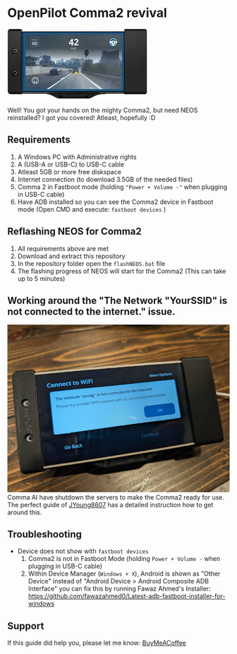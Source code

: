 OpenPilot Comma2 revival
======
![Screenshot](images/comma2.jpg)

Well! You got your hands on the mighty Comma2, but need NEOS reinstalled?
I got you covered! Atleast, hopefully :D

Requirements
------
1. A Windows PC with Administrative rights
2. A (USB-A or USB-C) to USB-C cable
3. Atleast 5GB or more free diskspace
4. Internet connection (to download 3.5GB of the needed files) 
5. Comma 2 in Fastboot mode (holding `"Power + Volume -"` when plugging in USB-C cable)
6. Have ADB installed so you can see the Comma2 device in Fastboot mode (Open CMD and execute: `fastboot devices` )


Reflashing NEOS for Comma2
------
1. All requirements above are met
2. Download and extract this repository
3. In the repository folder open the `flashNEOS.bat` file
4. The flashing progress of NEOS will start for the Comma2 (This can take up to 5 minutes)

Working around the "The Network "YourSSID" is not connected to the internet." issue.
------
![Screenshot](images/neos_stuck_install.jpg)
Comma AI have shutdown the servers to make the Comma2 ready for use.
The perfect guide of [JYoung8607](https://github.com/jyoung8607/neos-manual-install) has a detailed instruction how to get around this.


Troubleshooting
------
- Device does not show with `fastboot devices`
    1. Comma2 is not in Fastboot Mode (holding `Power + Volume -` when plugging in USB-C cable)
    2. Within Device Manager (`Windows + X`), Android is shown as "Other Device" instead of "Android Device > Android Composite ADB Interface" you can fix this by running Fawaz Ahmed's Installer: https://github.com/fawazahmed0/Latest-adb-fastboot-installer-for-windows

Support
------
If this guide did help you, please let me know:
[BuyMeACoffee](https://buymeacoffee.com/tnijland3)